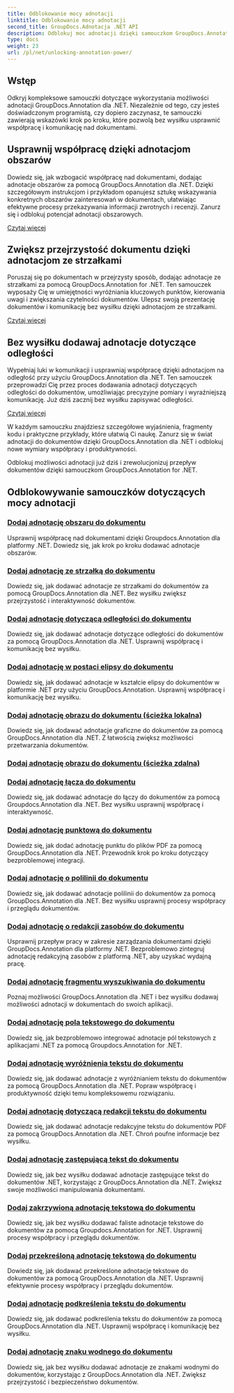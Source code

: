 ```yaml
---
title: Odblokowanie mocy adnotacji
linktitle: Odblokowanie mocy adnotacji
second_title: GroupDocs.Adnotacja .NET API
description: Odblokuj moc adnotacji dzięki samouczkom GroupDocs.Annotation for .NET. Naucz się dodawać różne adnotacje krok po kroku i bez wysiłku usprawnij współpracę.
type: docs
weight: 23
url: /pl/net/unlocking-annotation-power/
---
```

## Wstęp

Odkryj kompleksowe samouczki dotyczące wykorzystania możliwości adnotacji GroupDocs.Annotation dla .NET. Niezależnie od tego, czy jesteś doświadczonym programistą, czy dopiero zaczynasz, te samouczki zawierają wskazówki krok po kroku, które pozwolą bez wysiłku usprawnić współpracę i komunikację nad dokumentami.

## Usprawnij współpracę dzięki adnotacjom obszarów

Dowiedz się, jak wzbogacić współpracę nad dokumentami, dodając adnotacje obszarów za pomocą GroupDocs.Annotation dla .NET. Dzięki szczegółowym instrukcjom i przykładom opanujesz sztukę wskazywania konkretnych obszarów zainteresowań w dokumentach, ułatwiając efektywne procesy przekazywania informacji zwrotnych i recenzji. Zanurz się i odblokuj potencjał adnotacji obszarowych.

[Czytaj więcej](./add-area-annotation/)

## Zwiększ przejrzystość dokumentu dzięki adnotacjom ze strzałkami

Poruszaj się po dokumentach w przejrzysty sposób, dodając adnotacje ze strzałkami za pomocą GroupDocs.Annotation for .NET. Ten samouczek wyposaży Cię w umiejętności wyróżniania kluczowych punktów, kierowania uwagi i zwiększania czytelności dokumentów. Ulepsz swoją prezentację dokumentów i komunikację bez wysiłku dzięki adnotacjom ze strzałkami.

[Czytaj więcej](./add-arrow-annotation/)

## Bez wysiłku dodawaj adnotacje dotyczące odległości

Wypełniaj luki w komunikacji i usprawniaj współpracę dzięki adnotacjom na odległość przy użyciu GroupDocs.Annotation dla .NET. Ten samouczek przeprowadzi Cię przez proces dodawania adnotacji dotyczących odległości do dokumentów, umożliwiając precyzyjne pomiary i wyraźniejszą komunikację. Już dziś zacznij bez wysiłku zapisywać odległości.

[Czytaj więcej](./add-distance-annotation/)

W każdym samouczku znajdziesz szczegółowe wyjaśnienia, fragmenty kodu i praktyczne przykłady, które ułatwią Ci naukę. Zanurz się w świat adnotacji do dokumentów dzięki GroupDocs.Annotation dla .NET i odblokuj nowe wymiary współpracy i produktywności.

Odblokuj możliwości adnotacji już dziś i zrewolucjonizuj przepływ dokumentów dzięki samouczkom GroupDocs.Annotation for .NET.

## Odblokowywanie samouczków dotyczących mocy adnotacji
### [Dodaj adnotację obszaru do dokumentu](./add-area-annotation/)
Usprawnij współpracę nad dokumentami dzięki Groupdocs.Annotation dla platformy .NET. Dowiedz się, jak krok po kroku dodawać adnotacje obszarów.
### [Dodaj adnotację ze strzałką do dokumentu](./add-arrow-annotation/)
Dowiedz się, jak dodawać adnotacje ze strzałkami do dokumentów za pomocą GroupDocs.Annotation dla .NET. Bez wysiłku zwiększ przejrzystość i interaktywność dokumentów.
### [Dodaj adnotację dotyczącą odległości do dokumentu](./add-distance-annotation/)
Dowiedz się, jak dodawać adnotacje dotyczące odległości do dokumentów za pomocą GroupDocs.Annotation dla .NET. Usprawnij współpracę i komunikację bez wysiłku.
### [Dodaj adnotację w postaci elipsy do dokumentu](./add-ellipse-annotation/)
Dowiedz się, jak dodawać adnotacje w kształcie elipsy do dokumentów w platformie .NET przy użyciu GroupDocs.Annotation. Usprawnij współpracę i komunikację bez wysiłku.
### [Dodaj adnotację obrazu do dokumentu (ścieżka lokalna)](./add-image-annotation-local-path/)
Dowiedz się, jak dodawać adnotacje graficzne do dokumentów za pomocą GroupDocs.Annotation dla .NET. Z łatwością zwiększ możliwości przetwarzania dokumentów.
### [Dodaj adnotację obrazu do dokumentu (ścieżka zdalna)](./add-image-annotation-remote-path/)
### [Dodaj adnotację łącza do dokumentu](./add-link-annotation/)
Dowiedz się, jak dodawać adnotacje do łączy do dokumentów za pomocą Groupdocs.Annotation dla .NET. Bez wysiłku usprawnij współpracę i interaktywność.
### [Dodaj adnotację punktową do dokumentu](./add-point-annotation/)
Dowiedz się, jak dodać adnotację punktu do plików PDF za pomocą GroupDocs.Annotation dla .NET. Przewodnik krok po kroku dotyczący bezproblemowej integracji.
### [Dodaj adnotację o polilinii do dokumentu](./add-polyline-annotation/)
Dowiedz się, jak dodawać adnotacje polilinii do dokumentów za pomocą GroupDocs.Annotation dla .NET. Bez wysiłku usprawnij procesy współpracy i przeglądu dokumentów.
### [Dodaj adnotację o redakcji zasobów do dokumentu](./add-resources-redaction-annotation/)
Usprawnij przepływ pracy w zakresie zarządzania dokumentami dzięki GroupDocs.Annotation dla platformy .NET. Bezproblemowo zintegruj adnotację redakcyjną zasobów z platformą .NET, aby uzyskać wydajną pracę.
### [Dodaj adnotację fragmentu wyszukiwania do dokumentu](./add-search-text-fragment-annotation/)
Poznaj możliwości GroupDocs.Annotation dla .NET i bez wysiłku dodawaj możliwości adnotacji w dokumentach do swoich aplikacji.
### [Dodaj adnotację pola tekstowego do dokumentu](./add-text-field-annotation/)
Dowiedz się, jak bezproblemowo integrować adnotacje pól tekstowych z aplikacjami .NET za pomocą Groupdocs.Annotation for .NET.
### [Dodaj adnotację wyróżnienia tekstu do dokumentu](./add-text-highlight-annotation/)
Dowiedz się, jak dodawać adnotacje z wyróżnianiem tekstu do dokumentów za pomocą GroupDocs.Annotation dla .NET. Popraw współpracę i produktywność dzięki temu kompleksowemu rozwiązaniu.
### [Dodaj adnotację dotyczącą redakcji tekstu do dokumentu](./add-text-redaction-annotation/)
Dowiedz się, jak dodawać adnotacje redakcyjne tekstu do dokumentów PDF za pomocą GroupDocs.Annotation dla .NET. Chroń poufne informacje bez wysiłku.
### [Dodaj adnotację zastępującą tekst do dokumentu](./add-text-replacement-annotation/)
Dowiedz się, jak bez wysiłku dodawać adnotacje zastępujące tekst do dokumentów .NET, korzystając z GroupDocs.Annotation dla .NET. Zwiększ swoje możliwości manipulowania dokumentami.
### [Dodaj zakrzywioną adnotację tekstową do dokumentu](./add-text-squiggly-annotation/)
Dowiedz się, jak bez wysiłku dodawać faliste adnotacje tekstowe do dokumentów za pomocą Groupdocs.Annotation for .NET. Usprawnij procesy współpracy i przeglądu dokumentów.
### [Dodaj przekreśloną adnotację tekstową do dokumentu](./add-text-strikeout-annotation/)
Dowiedz się, jak dodawać przekreślone adnotacje tekstowe do dokumentów za pomocą GroupDocs.Annotation dla .NET. Usprawnij efektywnie procesy współpracy i przeglądu dokumentów.
### [Dodaj adnotację podkreślenia tekstu do dokumentu](./add-text-underline-annotation/)
Dowiedz się, jak dodawać podkreślenia tekstu do dokumentów za pomocą GroupDocs.Annotation dla .NET. Usprawnij współpracę i komunikację bez wysiłku.
### [Dodaj adnotację znaku wodnego do dokumentu](./add-watermark-annotation/)
Dowiedz się, jak bez wysiłku dodawać adnotacje ze znakami wodnymi do dokumentów, korzystając z GroupDocs.Annotation dla .NET. Zwiększ przejrzystość i bezpieczeństwo dokumentów.